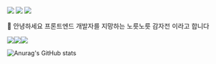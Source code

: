 <a href="https://velog.io/@gamjajeon0212/posts"><img src="https://img.shields.io/badge/velog-20C997?style=flat-square&logo=Velog&logoColor=white"/></a>
<a href=""><img src="https://img.shields.io/badge/instagram-E4405F?style=flat-square&logo=Instagram&logoColor=white"/></a>
<a href="https://mail.google.com/mail/?view=cm&amp;fs=1&amp;to=gamjajeon0212@gmail.com" target="_blank"><img src="https://img.shields.io/badge/Gmail-EA4335?style=flat-square&logo=Gmail&logoColor=white"/></a></p>

<p style="font-size: 15px;">👋 안녕하세요 프론트엔드 개발자를 지망하는 노릇노릇 감자전 이라고 합니다</p>
<div style="display: flex;">
<img src="https://img.shields.io/badge/html5-E34F26?style=flat-square&logo=HTML5&logoColor=white"/>
<img src="https://img.shields.io/badge/css3-1572B6?style=flat-square&logo=CSS3&logoColor=white"/>
<img src="https://img.shields.io/badge/javascript-F7DF1E?style=flat-square&logo=Javascript&logoColor=black"/>
</div>

![Anurag's GitHub stats](https://github-readme-stats.vercel.app/api?username=JeonGAMJA&show_icons=true&theme=radical)
